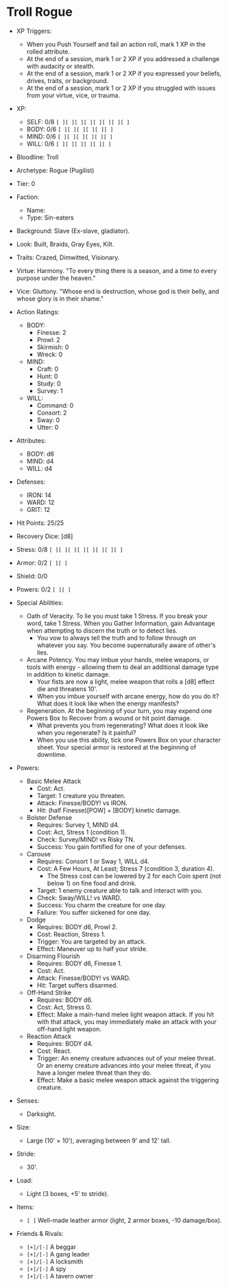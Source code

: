 # Troll Rogue

- XP Triggers:
    - When you Push Yourself and fail an action roll, mark 1 XP in the rolled attribute.
    - At the end of a session, mark 1 or 2 XP if you addressed a challenge with audacity or stealth.
    - At the end of a session, mark 1 or 2 XP if you expressed your beliefs, drives, traits, or background.
    - At the end of a session, mark 1 or 2 XP if you struggled with issues from your virtue, vice, or trauma.
- XP:
    - SELF: 0/8 `[ ][ ][ ][ ][ ][ ][ ][ ]`
    - BODY: 0/6 `[ ][ ][ ][ ][ ][ ]`
    - MIND: 0/6 `[ ][ ][ ][ ][ ][ ]`
    - WILL: 0/6 `[ ][ ][ ][ ][ ][ ]`

- Bloodline: Troll
- Archetype: Rogue (Pugilist)
- Tier: 0
- Faction:
    - Name:
    - Type: Sin-eaters
- Background: Slave (Ex-slave, gladiator).
- Look: Built, Braids, Gray Eyes, Kilt.
- Traits: Crazed, Dimwitted, Visionary.
- Virtue: Harmony. "To every thing there is a season, and a time to every purpose under the heaven."
- Vice: Gluttony. "Whose end is destruction, whose god is their belly, and whose glory is in their shame."

- Action Ratings:
    - BODY:
        - Finesse: 2
        - Prowl: 2
        - Skirmish: 0
        - Wreck: 0
    - MIND:
        - Craft: 0
        - Hunt: 0
        - Study: 0
        - Survey: 1
    - WILL:
        - Command: 0
        - Consort: 2
        - Sway: 0
        - Utter: 0
- Attributes:
    - BODY: d6
    - MIND: d4
    - WILL: d4
- Defenses:
    - IRON: 14
    - WARD: 12
    - GRIT: 12

- Hit Points: 25/25
- Recovery Dice: [d8]
- Stress: 0/8 `[ ][ ][ ][ ][ ][ ][ ][ ]`
- Armor: 0/2 `[ ][ ]`
- Shield: 0/0
- Powers: 0/2 `[ ][ ]`

- Special Abilities:
    - Oath of Veracity. To lie you must take 1 Stress. If you break your word, take 1 Stress. When you Gather Information, gain Advantage when attempting to discern the truth or to detect lies.
        - You vow to always tell the truth and to follow through on whatever you say. You become supernaturally aware of other's lies.
    - Arcane Potency. You may imbue your hands, melee weapons, or tools with energy - allowing them to deal an additional damage type in addition to kinetic damage.
        - Your fists are now a light, melee weapon that rolls a [d8] effect die and threatens 10'.
        - When you imbue yourself with arcane energy, how do you do it? What does it look like when the energy manifests?
    - Regeneration. At the beginning of your turn, you may expend one Powers Box to Recover from a wound or hit point damage.
        - What prevents you from regenerating? What does it look like when you regenerate? Is it painful?
        - When you use this ability, tick one Powers Box on your character sheet. Your special armor is restored at the beginning of downtime.
- Powers:
    - Basic Melee Attack
        - Cost: Act.
        - Target: 1 creature you threaten.
        - Attack: Finesse/BODY! vs IRON.
        - Hit: (half Finesse)[POW] + [BODY] kinetic damage.
    - Bolster Defense
        - Requires: Survey 1, MIND d4.
        - Cost: Act, Stress 1 (condition 1).
        - Check: Survey/MIND! vs Risky TN.
        - Success: You gain fortified for one of your defenses.
    - Carouse
        - Requires: Consort 1 or Sway 1, WILL d4.
        - Cost: A Few Hours, At Least; Stress 7 (condition 3, duration 4).
            - The Stress cost can be lowered by 2 for each Coin spent (not below 1) on fine food and drink.
        - Target: 1 enemy creature able to talk and interact with you.
        - Check: Sway/WILL! vs WARD.
        - Success: You charm the creature for one day.
        - Failure: You suffer sickened for one day.
    - Dodge
        - Requires: BODY d6, Prowl 2.
        - Cost: Reaction, Stress 1.
        - Trigger: You are targeted by an attack.
        - Effect: Maneuver up to half your stride.
    - Disarming Flourish
        - Requires: BODY d6, Finesse 1.
        - Cost: Act.
        - Attack: Finesse/BODY! vs WARD.
        - Hit: Target suffers disarmed.
    - Off-Hand Strike
        - Requires: BODY d6.
        - Cost: Act, Stress 0.
        - Effect: Make a main-hand melee light weapon attack. If you hit with that attack, you may immediately make an attack with your off-hand light weapon.
    - Reaction Attack
        - Requires: BODY d4.
        - Cost: React.
        - Trigger: An enemy creature advances out of your melee threat. Or an enemy creature advances into your melee threat, if you have a longer melee threat than they do.
        - Effect: Make a basic melee weapon attack against the triggering creature.

- Senses:
    - Darksight.
- Size:
    - Large (10' × 10'), averaging between 9' and 12' tall.
- Stride:
    - 30'.
- Load:
    - Light (3 boxes, +5' to stride).
- Items:
    - `[ ]` Well-made leather armor (light, 2 armor boxes, -10 damage/box).

- Friends & Rivals:
    - `[+]/[-]` A beggar
    - `[+]/[-]` A gang leader
    - `[+]/[-]` A locksmith
    - `[+]/[-]` A spy
    - `[+]/[-]` A tavern owner


